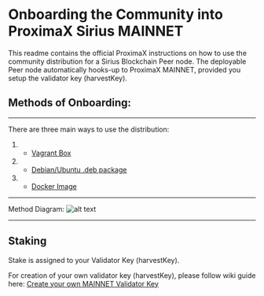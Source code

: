 # Onboarding the Community into ProximaX Sirius MAINNET

This readme contains the official ProximaX instructions on how to use the community distribution for a Sirius Blockchain Peer node.  The deployable Peer node automatically hooks-up to ProximaX MAINNET, provided you setup the validator key (harvestKey).



## Methods of Onboarding:
---

There are three main ways to use the distribution:
1. - [Vagrant Box](https://github.com/proximax-storage/community-onboarding/tree/master/vagrant-method)
2. - [Debian/Ubuntu .deb package](https://github.com/proximax-storage/community-onboarding/tree/master/debian-package-method)
3. - [Docker Image](https://github.com/proximax-storage/community-onboarding/tree/master/docker-method)


---

Method Diagram: 
![alt text](https://github.com/proximax-storage/community-onboarding/blob/master/images/onb-methods1xx.jpg?raw=true "dont worry about the docker image... it's coming...")


---

## Staking
Stake is assigned to your Validator Key (harvestKey).

For creation of your own validator key (harvestKey), please follow wiki guide here:  [Create your own MAINNET Validator Key](https://github.com/proximax-storage/community-sirius-chain-onboarding/wiki/Create-your-MAINNET-Validator-Key-(harvestKey)-using-the-ProximaX-WALLET)
